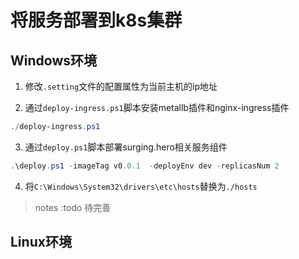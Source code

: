 # 将服务部署到k8s集群

## Windows环境
1. 修改`.setting`文件的配置属性为当前主机的ip地址

2. 通过`deploy-ingress.ps1`脚本安装metallb插件和nginx-ingress插件
```powershell
./deploy-ingress.ps1
```

3. 通过`deploy.ps1`脚本部署surging.hero相关服务组件
```powershell
.\deploy.ps1 -imageTag v0.0.1  -deployEnv dev -replicasNum 2
```
4. 将`C:\Windows\System32\drivers\etc\hosts`替换为`./hosts`

> notes
> :todo 待完善

## Linux环境